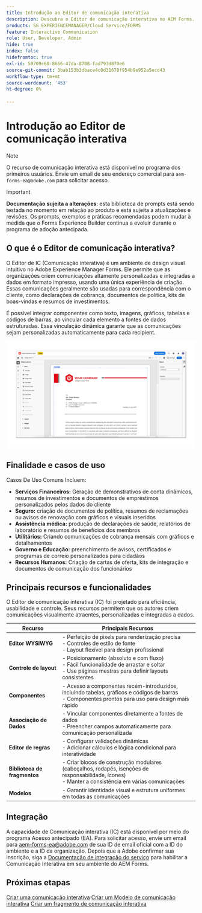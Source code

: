```yaml
---
title: Introdução ao Editor de comunicação interativa
description: Descubra o Editor de comunicação interativa no AEM Forms. Saiba mais sobre os principais recursos, etapas de integração e casos de uso reais para criar comunicações dinâmicas e personalizadas.
products: SG_EXPERIENCEMANAGER/Cloud Service/FORMS
feature: Interactive Communication
role: User, Developer, Admin
hide: true
index: false
hidefromtoc: true
exl-id: 50709c68-8666-47da-8788-fad793d870e6
source-git-commit: 3bab153b3dbace4c0d31670f954b9e952a5ecd43
workflow-type: tm+mt
source-wordcount: '453'
ht-degree: 0%

---
```


# Introdução ao Editor de comunicação interativa

>[!NOTE]
>
> O recurso de comunicação interativa está disponível no programa dos primeiros usuários. Envie um email de seu endereço comercial para `aem-forms-ea@adobe.com` para solicitar acesso.

>[!IMPORTANT]
>
> **Documentação sujeita a alterações**: esta biblioteca de prompts está sendo testada no momento em relação ao produto e está sujeita a atualizações e revisões. Os prompts, exemplos e práticas recomendadas podem mudar à medida que o Forms Experience Builder continua a evoluir durante o programa de adoção antecipada.

## O que é o Editor de comunicação interativa?

O Editor de IC (Comunicação interativa) é um ambiente de design visual intuitivo no Adobe Experience Manager Forms. Ele permite que as organizações criem comunicações altamente personalizadas e integradas a dados em formato impresso, usando uma única experiência de criação. Essas comunicações geralmente são usadas para correspondência com o cliente, como declarações de cobrança, documentos de política, kits de boas-vindas e resumos de investimentos.

É possível integrar componentes como texto, imagens, gráficos, tabelas e códigos de barras, ao vincular cada elemento a fontes de dados estruturadas. Essa vinculação dinâmica garante que as comunicações sejam personalizadas automaticamente para cada recipient.

![Localizar IC Doc](/help/forms/interactive-communication/assets/introimg.png)

## Finalidade e casos de uso

Casos De Uso Comuns Incluem:

* **Serviços Financeiros:** Geração de demonstrativos de conta dinâmicos, resumos de investimentos e documentos de empréstimos personalizados pelos dados do cliente
* **Seguro:** criação de documentos de política, resumos de reclamações ou avisos de renovação com gráficos e visuais inseridos
* **Assistência médica:** produção de declarações de saúde, relatórios de laboratório e resumos de benefícios dos membros
* **Utilitários:** Criando comunicações de cobrança mensais com gráficos e detalhamentos
* **Governo e Educação:** preenchimento de avisos, certificados e programas de correio personalizados para cidadãos
* **Recursos Humanos:** Criação de cartas de oferta, kits de integração e documentos de comunicação dos funcionários

## Principais recursos e funcionalidades

O Editor de comunicação interativa (IC) foi projetado para eficiência, usabilidade e controle. Seus recursos permitem que os autores criem comunicações visualmente atraentes, personalizadas e integradas a dados.

| **Recurso** | **Principais Recursos** |
|--------------------------------------|---------------------------------------------------------------------------------------|
| **Editor WYSIWYG** | - Perfeição de pixels para renderização precisa <br> - Controles de estilo de fonte <br> - Layout flexível para design profissional |
| **Controle de layout** | - Posicionamento (absoluto e com fluxo) <br> - Fácil funcionalidade de arrastar e soltar <br> - Use páginas mestras para definir layouts consistentes |
| **Componentes** | - Acesso a componentes recém-introduzidos, incluindo tabelas, gráficos e códigos de barras <br> - Componentes prontos para uso para design mais rápido |
| **Associação de Dados** | - Vincular componentes diretamente a fontes de dados <br> - Preencher campos automaticamente para comunicação personalizada |
| **Editor de regras** | - Configurar validações dinâmicas <br> - Adicionar cálculos e lógica condicional para interatividade |
| **Biblioteca de fragmentos** | - Criar blocos de construção modulares (cabeçalhos, rodapés, isenções de responsabilidade, ícones) <br> - Manter a consistência em várias comunicações |
| **Modelos** | - Garantir identidade visual e estrutura uniformes em todas as comunicações |

## Integração

A capacidade de Comunicação interativa (IC) está disponível por meio do programa Acesso antecipado (EA). Para solicitar acesso, envie um email para [aem-forms-ea@adobe.com](mailto:aem-forms-ea@adobe.com) de sua ID de email oficial com a ID do ambiente e a ID da organização. Depois que a Adobe confirmar sua inscrição, siga a [Documentação de integração do serviço](/help/forms/setup-forms-cloud-service.md) para habilitar a Comunicação Interativa em seu ambiente do AEM Forms.

## Próximas etapas

[Criar uma comunicação interativa](/help/forms/interactive-communication/create-interactive-communication.md)
[Criar um Modelo de comunicação interativa](/help/forms/interactive-communication/create-interactive-communication-template.md)
[Criar um fragmento de comunicação interativa](/help/forms/interactive-communication/create-interactive-communication-fragment.md)

<!-- 
## Where to Find IC Documentation, Samples, and Tutorials

Whether you're just getting started or looking to build complex communications, Adobe offers extensive learning resources:
[Note: we'll add resources afterwards, below is just the format]

* Official Documentation:

[Create your first interactive communication]()
AEM Forms Interactive Communication Guide

* Tutorials & Videos:
Visit Adobe Experience League and explore the "Forms" section for step-by-step videos and use-case-based tutorials.
-->
